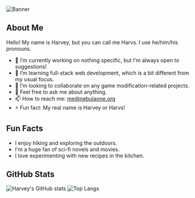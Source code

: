 ![Banner](https://i.imgur.com/kMVHkfK.png)

## About Me
Hello! My name is Harvey, but you can call me Harvs. I use he/him/his pronouns.

- 🔭 I’m currently working on nothing specific, but I'm always open to suggestions!
- 🌱 I’m learning full-stack web development, which is a bit different from my usual focus.
- 👯 I’m looking to collaborate on any game modification-related projects.
- 💬 Feel free to ask me about anything.
- 📫 How to reach me: me@nebulaone.org
- ⚡ Fun fact: My real name is Harvey or Harvs!

## Fun Facts
- I enjoy hiking and exploring the outdoors.
- I'm a huge fan of sci-fi novels and movies.
- I love experimenting with new recipes in the kitchen.

## GitHub Stats
![Harvey's GitHub stats](https://github-readme-stats.vercel.app/api?username=nebulaone-washi&show_icons=true&theme=radical)
![Top Langs](https://github-readme-stats.vercel.app/api/top-langs/?username=nebulaone-washi&layout=compact&theme=radical)
